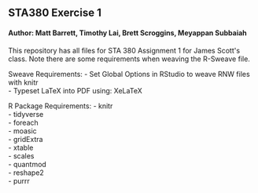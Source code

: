 
## STA380 Exercise 1
#### Author: Matt Barrett, Timothy Lai, Brett Scroggins, Meyappan Subbaiah

This repository has all files for STA 380 Assignment 1 for James Scott's class. Note there are some requirements when weaving the R-Sweave file.

Sweave Requirements:
    - Set Global Options in RStudio to weave RNW files with knitr    
    - Typeset LaTeX into PDF using: XeLaTeX  

R Package Requirements:
    - knitr  
    - tidyverse  
    - foreach  
    - moasic  
    - gridExtra  
    - xtable  
    - scales  
    - quantmod  
    - reshape2  
    - purrr  
